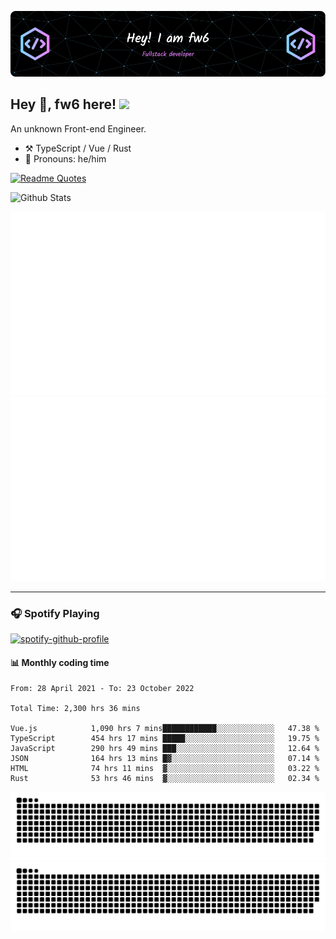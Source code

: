![Header](github-header-image.png)

## Hey 👋, fw6 here! <img src="https://github.githubassets.com/images/mona-whisper.gif" height="24" />


An unknown Front-end Engineer.

-   :hammer_and_pick: TypeScript / Vue / Rust
-   :man: Pronouns: he/him


[![Readme Quotes](https://quotes-github-readme.vercel.app/api?type=horizontal&theme=algolia)](https://github.com/piyushsuthar/github-readme-quotes)



![Github Stats](https://github-readme-stats.vercel.app/api?username=fw6&bg_color=30,e96443,904e95&title_color=fff&text_color=fff)

![](https://raw.githubusercontent.com/fw6/github-stats-transparent/output/generated/overview.svg)
![](https://raw.githubusercontent.com/fw6/github-stats-transparent/output/generated/languages.svg)


---

### 🎧 Spotify Playing

<!-- ![spotify-github-profile](/img/default.svg) -->

[![spotify-github-profile](https://spotify-github-profile.vercel.app/api/view?uid=r6wn4hdvypv0lkzyrj0e0pjct&cover_image=true&theme=default&bar_color=53b14f&bar_color_cover=true)](https://github.com/kittinan/spotify-github-profile)
#### :bar_chart: Monthly coding time

<!--START_SECTION:waka-->

```text
From: 28 April 2021 - To: 23 October 2022

Total Time: 2,300 hrs 36 mins

Vue.js            1,090 hrs 7 mins████████████░░░░░░░░░░░░░   47.38 %
TypeScript        454 hrs 17 mins █████░░░░░░░░░░░░░░░░░░░░   19.75 %
JavaScript        290 hrs 49 mins ███░░░░░░░░░░░░░░░░░░░░░░   12.64 %
JSON              164 hrs 13 mins █▓░░░░░░░░░░░░░░░░░░░░░░░   07.14 %
HTML              74 hrs 11 mins  ▓░░░░░░░░░░░░░░░░░░░░░░░░   03.22 %
Rust              53 hrs 46 mins  ▓░░░░░░░░░░░░░░░░░░░░░░░░   02.34 %
```

<!--END_SECTION:waka-->




![github contribution grid snake animation](https://raw.githubusercontent.com/platane/platane/output/github-contribution-grid-snake-dark.svg#gh-dark-mode-only)![github contribution grid snake animation](https://raw.githubusercontent.com/platane/platane/output/github-contribution-grid-snake.svg#gh-light-mode-only)
